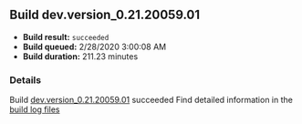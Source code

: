 ## Build dev.version_0.21.20059.01
- **Build result:** `succeeded`
- **Build queued:** 2/28/2020 3:00:08 AM
- **Build duration:** 211.23 minutes
### Details
Build [dev.version_0.21.20059.01](https://winappstudio.visualstudio.com/web/build.aspx?pcguid=a4ef43be-68ce-4195-a619-079b4d9834c2&builduri=vstfs%3a%2f%2f%2fBuild%2fBuild%2f33045) succeeded
Find detailed information in the [build log files]()
